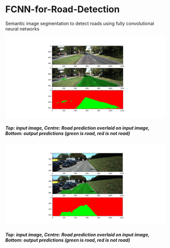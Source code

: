 # FCNN-for-Road-Detection
Semantic image segmentation to detect roads using fully convolutional neural networks

![alt text](https://github.com/cancui/FCNN-for-Road-Detection/blob/master/result_images/result1.png "Logo Title Text 1")
##### Top: input image, Centre: Road prediction overlaid on input image, Bottom: output predictions (green is road, red is not road) 

![alt text](https://github.com/cancui/FCNN-for-Road-Detection/blob/master/result_images/result2.png "Logo Title Text 1")
##### Top: input image, Centre: Road prediction overlaid on input image, Bottom: output predictions (green is road, red is not road) 
